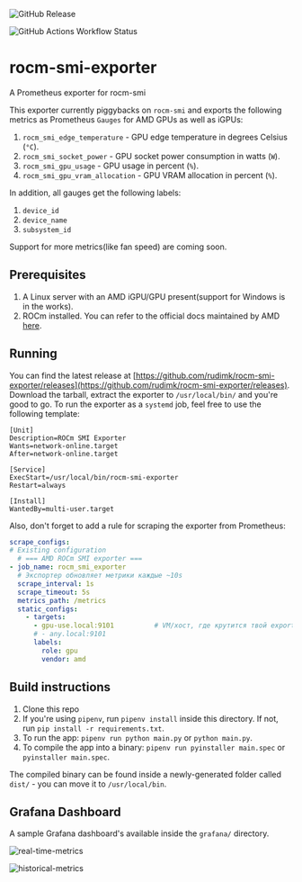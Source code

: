 ![GitHub Release](https://img.shields.io/github/v/release/rudimk/rocm-smi-exporter)

![GitHub Actions Workflow Status](https://img.shields.io/github/actions/workflow/status/rudimk/rocm-smi-exporter/build.yml)

# rocm-smi-exporter
A Prometheus exporter for rocm-smi

This exporter currently piggybacks on `rocm-smi` and exports the following metrics as Prometheus `Gauges` for AMD GPUs as well as iGPUs:

1. `rocm_smi_edge_temperature` - GPU edge temperature in degrees Celsius (`°C`).
2. `rocm_smi_socket_power` - GPU socket power consumption in watts (`W`).
3. `rocm_smi_gpu_usage` - GPU usage in percent (`%`).
4. `rocm_smi_gpu_vram_allocation` - GPU VRAM allocation in percent (`%`).

In addition, all gauges get the following labels:
1. `device_id`
2. `device_name`
3. `subsystem_id`

Support for more metrics(like fan speed) are coming soon.

## Prerequisites

1. A Linux server with an AMD iGPU/GPU present(support for Windows is in the works).
2. ROCm installed. You can refer to the official docs maintained by AMD [here](https://rocm.docs.amd.com/projects/install-on-linux/en/latest/install/quick-start.html#rocm-install-quick). 



## Running

You can find the latest release at [https://github.com/rudimk/rocm-smi-exporter/releases](https://github.com/rudimk/rocm-smi-exporter/releases). Download the tarball, extract the exporter to `/usr/local/bin/` and you're good to go. To run the exporter as a `systemd` job, feel free to use the following template:

```
[Unit]
Description=ROCm SMI Exporter
Wants=network-online.target
After=network-online.target

[Service]
ExecStart=/usr/local/bin/rocm-smi-exporter
Restart=always

[Install]
WantedBy=multi-user.target
```

Also, don't forget to add a rule for scraping the exporter from Prometheus:

```yaml
scrape_configs:
# Existing configuration
  # === AMD ROCm SMI exporter ===
- job_name: rocm_smi_exporter
  # Экспортер обновляет метрики каждые ~10s
  scrape_interval: 1s
  scrape_timeout: 5s
  metrics_path: /metrics
  static_configs:
    - targets:
      - gpu-use.local:9101          # VM/хост, где крутится твой exporter
      # - any.local:9101
      labels:
        role: gpu
        vendor: amd
```

## Build instructions

1. Clone this repo
2. If you're using `pipenv`, run `pipenv install` inside this directory. If not, run `pip install -r requirements.txt`.
3. To run the app: `pipenv run python main.py` or `python main.py`. 
4. To compile the app into a binary: `pipenv run pyinstaller main.spec` or `pyinstaller main.spec`. 

The compiled binary can be found inside a newly-generated folder called `dist/` - you can move it to `/usr/local/bin`. 

## Grafana Dashboard

A sample Grafana dashboard's available inside the `grafana/` directory. 

![real-time-metrics](https://github.com/user-attachments/assets/f0d39a79-bc9c-4d93-ae98-d20df6a43b1f)

![historical-metrics](https://github.com/user-attachments/assets/bbd77548-0088-4802-bf4b-c281e4f6ae22)